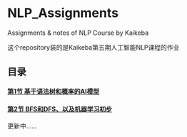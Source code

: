 # NLP_Assignments

Assignments & notes of NLP Course by Kaikeba

这个repository装的是Kaikeba第五期人工智能NLP课程的作业



## 目录

#### [第1节 基于语法树和概率的AI模型](https://github.com/SimZhou/NLP_Assignments/tree/master/Assignment01)

#### [第2节 BFS和DFS、以及机器学习初步](https://github.com/SimZhou/NLP_Assignments/tree/master/Assignment02)

更新中……


